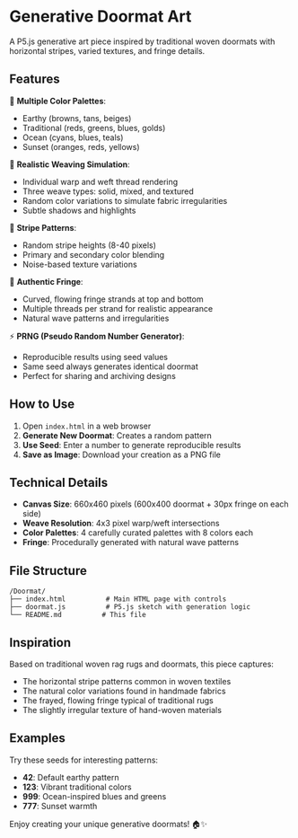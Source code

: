 # Generative Doormat Art

A P5.js generative art piece inspired by traditional woven doormats with horizontal stripes, varied textures, and fringe details.

## Features

🎨 **Multiple Color Palettes**: 
- Earthy (browns, tans, beiges)
- Traditional (reds, greens, blues, golds)
- Ocean (cyans, blues, teals)
- Sunset (oranges, reds, yellows)

🧵 **Realistic Weaving Simulation**:
- Individual warp and weft thread rendering
- Three weave types: solid, mixed, and textured
- Random color variations to simulate fabric irregularities
- Subtle shadows and highlights

🎯 **Stripe Patterns**:
- Random stripe heights (8-40 pixels)
- Primary and secondary color blending
- Noise-based texture variations

🌾 **Authentic Fringe**:
- Curved, flowing fringe strands at top and bottom
- Multiple threads per strand for realistic appearance
- Natural wave patterns and irregularities

⚡ **PRNG (Pseudo Random Number Generator)**:
- Reproducible results using seed values
- Same seed always generates identical doormat
- Perfect for sharing and archiving designs

## How to Use

1. Open `index.html` in a web browser
2. **Generate New Doormat**: Creates a random pattern
3. **Use Seed**: Enter a number to generate reproducible results
4. **Save as Image**: Download your creation as a PNG file

## Technical Details

- **Canvas Size**: 660x460 pixels (600x400 doormat + 30px fringe on each side)
- **Weave Resolution**: 4x3 pixel warp/weft intersections
- **Color Palettes**: 4 carefully curated palettes with 8 colors each
- **Fringe**: Procedurally generated with natural wave patterns

## File Structure

```
/Doormat/
├── index.html          # Main HTML page with controls
├── doormat.js          # P5.js sketch with generation logic
└── README.md          # This file
```

## Inspiration

Based on traditional woven rag rugs and doormats, this piece captures:
- The horizontal stripe patterns common in woven textiles
- The natural color variations found in handmade fabrics
- The frayed, flowing fringe typical of traditional rugs
- The slightly irregular texture of hand-woven materials

## Examples

Try these seeds for interesting patterns:
- **42**: Default earthy pattern
- **123**: Vibrant traditional colors
- **999**: Ocean-inspired blues and greens
- **777**: Sunset warmth

Enjoy creating your unique generative doormats! 🏠✨
